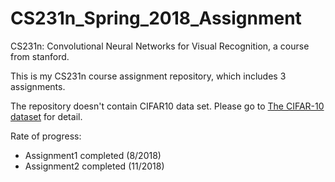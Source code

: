 # CS231n_Spring_2018_Assignment

CS231n: Convolutional Neural Networks for Visual Recognition,  a course from stanford.

This is my CS231n course assignment repository, which includes 3 assignments.

The repository doesn't contain CIFAR10 data set. Please go to [The CIFAR-10 dataset](http://www.cs.toronto.edu/~kriz/cifar.html) for detail.

Rate of progress: 
- Assignment1 completed (8/2018)
- Assignment2 completed (11/2018)
